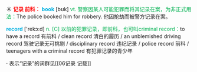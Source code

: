 ☀ <font color="red">**记录 前科：**</font>
<font color="sky blue">**book**</font> [bʊk] 
<font color="#00b050">vt. 警察因某人可能犯罪而将其记录在案，为非正式用法：</font>The police booked him for robbery. 他因抢劫而被警方记录在案。

<font color="sky blue">**record**</font> ['rekɔ:d] 
<font color="#00b050">n. [C] 以前的犯罪记录，即前科，也可叫criminal record：</font>to have a record 有前科 / clean record 清白的履历 / an unblemished driving record 驾驶记录无可挑剔 / disciplinary record 违纪记录 / police record 前科 / teenagers with a criminal record 有犯罪记录的青少年

· 表示“记录”的词群见[[06记录 记载]]
